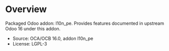 # Overview

Packaged Odoo addon: l10n_pe. Provides features documented in upstream Odoo 16 under this addon.

- Source: OCA/OCB 16.0, addon l10n_pe
- License: LGPL-3
